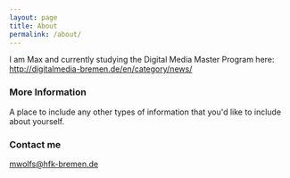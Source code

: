 ```yaml
---
layout: page
title: About
permalink: /about/
---
```


I am Max and currently studying the Digital Media Master Program here:
http://digitalmedia-bremen.de/en/category/news/

### More Information

A place to include any other types of information that you'd like to include about yourself.

### Contact me

[mwolfs@hfk-bremen.de](mailto:mwolfs@hfk-bremen.de)
